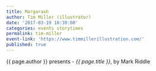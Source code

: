 ```yaml
---
title: Margarash
author: Tim Miller (illustrator)
date: '2017-03-19 10:30:00'
categories: events storytimes
permalink: tim-miller
event-link: 'https://www.timmillerillustration.com/'
published: true
---
```

{{ page.author }} presents - *{{ page.title }}*, by Mark Riddle
